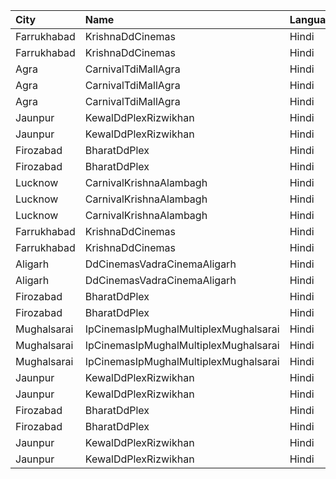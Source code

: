 | City        | Name                                  | Language |  Time | Type          | Price | Capacity | Booked |
| :---------- | :------------------------------------ | :------- | ----: | :------------ | ----: | -------: | -----: |
| Farrukhabad | KrishnaDdCinemas                      | Hindi    | 12:00 | Diamond       |  200₹ |      100 |      0 |
| Farrukhabad | KrishnaDdCinemas                      | Hindi    | 12:00 | Gold          |  150₹ |      100 |      0 |
| Agra        | CarnivalTdiMallAgra                   | Hindi    | 12:00 | Ebony         |  250₹ |       23 |     12 |
| Agra        | CarnivalTdiMallAgra                   | Hindi    | 12:00 | Gold          |  170₹ |      319 |    160 |
| Agra        | CarnivalTdiMallAgra                   | Hindi    | 12:00 | Silver        |  110₹ |       66 |     33 |
| Jaunpur     | KewalDdPlexRizwikhan                  | Hindi    | 12:30 | Diamond       |  150₹ |      100 |      0 |
| Jaunpur     | KewalDdPlexRizwikhan                  | Hindi    | 12:30 | Gold          |  150₹ |      100 |      0 |
| Firozabad   | BharatDdPlex                          | Hindi    | 12:30 | Diamond       |   99₹ |      100 |      0 |
| Firozabad   | BharatDdPlex                          | Hindi    | 12:30 | Gold          |   99₹ |      100 |      0 |
| Lucknow     | CarnivalKrishnaAlambagh               | Hindi    | 13:00 | Silver        |  110₹ |       42 |      0 |
| Lucknow     | CarnivalKrishnaAlambagh               | Hindi    | 13:00 | Gold          |  110₹ |       74 |      0 |
| Lucknow     | CarnivalKrishnaAlambagh               | Hindi    | 13:00 | Platinum      |  150₹ |       28 |      0 |
| Farrukhabad | KrishnaDdCinemas                      | Hindi    | 15:15 | Diamond       |  200₹ |      100 |      0 |
| Farrukhabad | KrishnaDdCinemas                      | Hindi    | 15:15 | Gold          |  150₹ |      100 |      0 |
| Aligarh     | DdCinemasVadraCinemaAligarh           | Hindi    | 15:15 | ClubRecliner  |  450₹ |      100 |      0 |
| Aligarh     | DdCinemasVadraCinemaAligarh           | Hindi    | 15:15 | PremierRocker |  180₹ |      100 |      0 |
| Firozabad   | BharatDdPlex                          | Hindi    | 15:30 | Diamond       |   99₹ |      100 |      0 |
| Firozabad   | BharatDdPlex                          | Hindi    | 15:30 | Gold          |   99₹ |      100 |      0 |
| Mughalsarai | IpCinemasIpMughalMultiplexMughalsarai | Hindi    | 15:45 | Silver        |  100₹ |       66 |      0 |
| Mughalsarai | IpCinemasIpMughalMultiplexMughalsarai | Hindi    | 15:45 | Gold          |  150₹ |      115 |      0 |
| Mughalsarai | IpCinemasIpMughalMultiplexMughalsarai | Hindi    | 15:45 | Diamond       |  200₹ |        6 |      0 |
| Jaunpur     | KewalDdPlexRizwikhan                  | Hindi    | 15:45 | Diamond       |  150₹ |      100 |      0 |
| Jaunpur     | KewalDdPlexRizwikhan                  | Hindi    | 15:45 | Gold          |  150₹ |      100 |      0 |
| Firozabad   | BharatDdPlex                          | Hindi    | 18:30 | Diamond       |   99₹ |      100 |      0 |
| Firozabad   | BharatDdPlex                          | Hindi    | 18:30 | Gold          |   99₹ |      100 |      0 |
| Jaunpur     | KewalDdPlexRizwikhan                  | Hindi    | 18:45 | Diamond       |  150₹ |      100 |      0 |
| Jaunpur     | KewalDdPlexRizwikhan                  | Hindi    | 18:45 | Gold          |  150₹ |      100 |      0 |